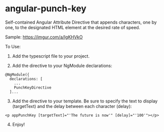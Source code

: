 # angular-punch-key
Self-contained Angular Attribute Directive that appends characters, one by one, to the designated HTML element at the desired rate of speed.

Sample: 
https://imgur.com/a/IgKHVkO

To Use:
1) Add the typescript file to your project.

2) Add the directive to your NgModule declarations:
```
@NgModule({
  declarations: [
    ...
    PunchKeyDirective
  ]...
```

3) Add the directive to your template. Be sure to specify the text to display (targetText) and the delay between each character (delay):
```
<p appPunchKey [targetText]="'The future is now'" [delay]="'100'"></p> 
```
4) Enjoy! 
